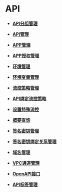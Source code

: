 # API<a name="apig-zh-api-180713013"></a>

-   **[API分组管理](API分组管理.md)**  

-   **[API管理](API管理.md)**  

-   **[APP管理](APP管理.md)**  

-   **[APP授权管理](APP授权管理.md)**  

-   **[环境管理](环境管理.md)**  

-   **[环境变量管理](环境变量管理.md)**  

-   **[流控策略管理](流控策略管理.md)**  

-   **[API绑定流控策略](API绑定流控策略.md)**  

-   **[设置特殊流控](设置特殊流控.md)**  

-   **[概要查询](概要查询.md)**  

-   **[签名密钥管理](签名密钥管理.md)**  

-   **[签名密钥绑定关系管理](签名密钥绑定关系管理.md)**  

-   **[域名管理](域名管理.md)**  

-   **[VPC通道管理](VPC通道管理.md)**  

-   **[OpenAPI接口](OpenAPI接口.md)**  

-   **[API标签管理](API标签管理.md)**  


